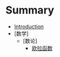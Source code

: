 # Summary

* [Introduction](README.md)
* [数学]
    * [数论]
        * [欧拉函数](math/number-theory/Euler.md)

